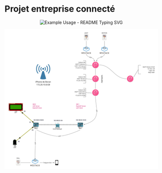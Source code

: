 # Projet entreprise connecté

<p align="center">
  <img src="https://readme-typing-svg.herokuapp.com/?font=Fira+Code&pause=1&color=F722A1&width=435&lines=Boran+Uzun;Sara+Hassan;Beniamin+Hoti" alt="Example Usage - README Typing SVG">
</p>


![diagram](./img/diagram.jpg)
